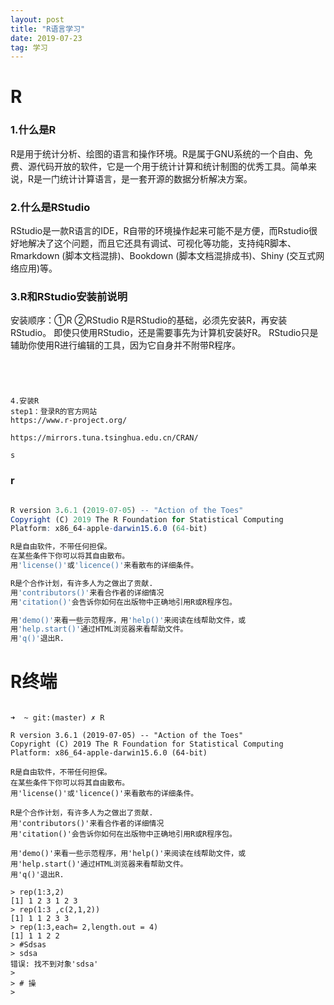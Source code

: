```yaml
---
layout: post
title: "R语言学习"
date: 2019-07-23
tag: 学习
---
```






# R



### 1.什么是R

R是用于统计分析、绘图的语言和操作环境。R是属于GNU系统的一个自由、免费、源代码开放的软件，它是一个用于统计计算和统计制图的优秀工具。简单来说，R是一门统计计算语言，是一套开源的数据分析解决方案。

### 2.什么是RStudio

RStudio是一款R语言的IDE，R自带的环境操作起来可能不是方便，而Rstudio很好地解决了这个问题，而且它还具有调试、可视化等功能，支持纯R脚本、Rmarkdown (脚本文档混排)、Bookdown (脚本文档混排成书)、Shiny (交互式网络应用)等。

### 3.R和RStudio安装前说明

安装顺序：①R    ②RStudio
R是RStudio的基础，必须先安装R，再安装RStudio。
即使只使用RStudio，还是需要事先为计算机安装好R。
RStudio只是辅助你使用R进行编辑的工具，因为它自身并不附带R程序。



```




4.安装R
step1：登录R的官方网站
https://www.r-project.org/

https://mirrors.tuna.tsinghua.edu.cn/CRAN/ 

s

```



### r

```r

R version 3.6.1 (2019-07-05) -- "Action of the Toes"
Copyright (C) 2019 The R Foundation for Statistical Computing
Platform: x86_64-apple-darwin15.6.0 (64-bit)

R是自由软件，不带任何担保。
在某些条件下你可以将其自由散布。
用'license()'或'licence()'来看散布的详细条件。

R是个合作计划，有许多人为之做出了贡献.
用'contributors()'来看合作者的详细情况
用'citation()'会告诉你如何在出版物中正确地引用R或R程序包。

用'demo()'来看一些示范程序，用'help()'来阅读在线帮助文件，或
用'help.start()'通过HTML浏览器来看帮助文件。
用'q()'退出R.
```





# R终端

```

➜  ~ git:(master) ✗ R

R version 3.6.1 (2019-07-05) -- "Action of the Toes"
Copyright (C) 2019 The R Foundation for Statistical Computing
Platform: x86_64-apple-darwin15.6.0 (64-bit)

R是自由软件，不带任何担保。
在某些条件下你可以将其自由散布。
用'license()'或'licence()'来看散布的详细条件。

R是个合作计划，有许多人为之做出了贡献.
用'contributors()'来看合作者的详细情况
用'citation()'会告诉你如何在出版物中正确地引用R或R程序包。

用'demo()'来看一些示范程序，用'help()'来阅读在线帮助文件，或
用'help.start()'通过HTML浏览器来看帮助文件。
用'q()'退出R.

> rep(1:3,2)
[1] 1 2 3 1 2 3
> rep(1:3 ,c(2,1,2))
[1] 1 1 2 3 3
> rep(1:3,each= 2,length.out = 4)
[1] 1 1 2 2
> #Sdsas
> sdsa
错误: 找不到对象'sdsa'
> 
> # 操
> 





```

